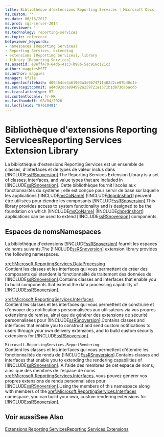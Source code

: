 ```yaml
---
title: Bibliothèque d’extensions Reporting Services | Microsoft Docs
ms.custom: ''
ms.date: 06/13/2017
ms.prod: sql-server-2014
ms.reviewer: ''
ms.technology: reporting-services
ms.topic: reference
helpviewer_keywords:
- namespaces [Reporting Services]
- Reporting Services, extending
- extensions [Reporting Services], library
- library [Reporting Services]
ms.assetid: e8eff470-64d6-41c3-b98b-5ec916c121c3
author: maggiesMSFT
ms.author: maggies
manager: kfile
ms.openlocfilehash: d09464ce4a61903a3e9b74711482d2ce07bd0c4e
ms.sourcegitcommit: ad4d92dce894592a259721a1571b1d8736abacdb
ms.translationtype: MT
ms.contentlocale: fr-FR
ms.lasthandoff: 08/04/2020
ms.locfileid: "87610481"
---
```

# <a name="reporting-services-extension-library"></a><span data-ttu-id="87541-102">Bibliothèque d'extensions Reporting Services</span><span class="sxs-lookup"><span data-stu-id="87541-102">Reporting Services Extension Library</span></span>
  <span data-ttu-id="87541-103">La bibliothèque d'extensions Reporting Services est un ensemble de classes, d'interfaces et de types de valeur inclus dans [!INCLUDE[ssRSnoversion](../../includes/ssrsnoversion-md.md)].</span><span class="sxs-lookup"><span data-stu-id="87541-103">The Reporting Services Extension Library is a set of classes, interfaces, and value types that are included in [!INCLUDE[ssRSnoversion](../../includes/ssrsnoversion-md.md)].</span></span> <span data-ttu-id="87541-104">Cette bibliothèque fournit l’accès aux fonctionnalités du système ; elle est conçue pour servir de base sur laquelle les applications [!INCLUDE[msCoName](../../includes/msconame-md.md)] [!INCLUDE[dnprdnshort](../../includes/dnprdnshort-md.md)] peuvent être utilisées pour étendre les composants [!INCLUDE[ssRSnoversion](../../includes/ssrsnoversion-md.md)].</span><span class="sxs-lookup"><span data-stu-id="87541-104">This library provides access to system functionality and is designed to be the foundation on which [!INCLUDE[msCoName](../../includes/msconame-md.md)] [!INCLUDE[dnprdnshort](../../includes/dnprdnshort-md.md)] applications can be used to extend [!INCLUDE[ssRSnoversion](../../includes/ssrsnoversion-md.md)] components.</span></span>  
  
## <a name="namespaces"></a><span data-ttu-id="87541-105">Espaces de noms</span><span class="sxs-lookup"><span data-stu-id="87541-105">Namespaces</span></span>  
 <span data-ttu-id="87541-106">La bibliothèque d'extensions [!INCLUDE[ssRSnoversion](../../includes/ssrsnoversion-md.md)] fournit les espaces de noms suivants.</span><span class="sxs-lookup"><span data-stu-id="87541-106">The [!INCLUDE[ssRSnoversion](../../includes/ssrsnoversion-md.md)] extension library provides the following namespaces.</span></span>  
  
 <xref:Microsoft.ReportingServices.DataProcessing>  
 <span data-ttu-id="87541-107">Contient les classes et les interfaces qui vous permettent de créer des composants qui étendent la fonctionnalité de traitement des données de [!INCLUDE[ssRSnoversion](../../includes/ssrsnoversion-md.md)].</span><span class="sxs-lookup"><span data-stu-id="87541-107">Contains classes and interfaces that enable you to build components that extend the data processing capability of [!INCLUDE[ssRSnoversion](../../includes/ssrsnoversion-md.md)].</span></span>  
  
 <xref:Microsoft.ReportingServices.Interfaces>  
 <span data-ttu-id="87541-108">Contient les classes et les interfaces qui vous permettent de construire et d'envoyer des notifications personnalisées aux utilisateurs via vos propres extensions de remise, ainsi que de générer des extensions de sécurité personnalisées pour [!INCLUDE[ssRSnoversion](../../includes/ssrsnoversion-md.md)].</span><span class="sxs-lookup"><span data-stu-id="87541-108">Contains classes and interfaces that enable you to construct and send custom notifications to users through your own delivery extensions, and to build custom security extensions for [!INCLUDE[ssRSnoversion](../../includes/ssrsnoversion-md.md)].</span></span>  
  
 `Microsoft.ReportingServices.ReportRendering`  
 <span data-ttu-id="87541-109">Contient les classes et les interfaces qui vous permettent d'étendre les fonctionnalités de rendu de [!INCLUDE[ssRSnoversion](../../includes/ssrsnoversion-md.md)].</span><span class="sxs-lookup"><span data-stu-id="87541-109">Contains classes and interfaces that enable you to extending the rendering capabilities of [!INCLUDE[ssRSnoversion](../../includes/ssrsnoversion-md.md)].</span></span> <span data-ttu-id="87541-110">À l'aide des membres de cet espace de noms, ainsi que des membres de l'espace de noms <xref:Microsoft.ReportingServices.Interfaces>, vous pouvez générer vos propres extensions de rendu personnalisées pour [!INCLUDE[ssRSnoversion](../../includes/ssrsnoversion-md.md)].</span><span class="sxs-lookup"><span data-stu-id="87541-110">Using the members of this namespace along with members of the <xref:Microsoft.ReportingServices.Interfaces> namespace, you can build your own, custom rendering extensions for [!INCLUDE[ssRSnoversion](../../includes/ssrsnoversion-md.md)].</span></span>  
  
## <a name="see-also"></a><span data-ttu-id="87541-111">Voir aussi</span><span class="sxs-lookup"><span data-stu-id="87541-111">See Also</span></span>  
 [<span data-ttu-id="87541-112">Extensions Reporting Services</span><span class="sxs-lookup"><span data-stu-id="87541-112">Reporting Services Extensions</span></span>](reporting-services-extensions.md)  
  
  
